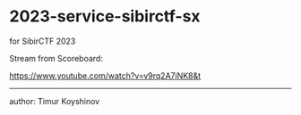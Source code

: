 # 2023-service-sibirctf-sx

for SibirCTF 2023

Stream from Scoreboard:

https://www.youtube.com/watch?v=v9rq2A7iNK8&t

---

author: Timur Koyshinov
